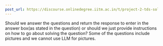 ```yaml
---
post_url: https://discourse.onlinedegree.iitm.ac.in/t/project-2-tds-solver-discussion-thread/169029/50
---
```

Should we answer the questions and return the response to enter in the answer box(as stated in the question) or should we just provide instructions on how to go about solving the question? Some of the questions include pictures and we cannot use LLM for pictures.